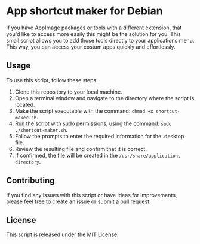 # App shortcut maker for Debian

If you have AppImage packages or tools with a different extension, that you'd like to access more easily this might be the solution for you. This small script allows you to add those tools directly to your applications menu. This way, you can access your costum apps quickly and effortlessly.

## Usage

To use this script, follow these steps:

1. Clone this repository to your local machine.
2. Open a terminal window and navigate to the directory where the script is located.
3. Make the script executable with the command: `chmod +x shortcut-maker.sh`.
4. Run the script with sudo permissions, using the command: `sudo ./shortcut-maker.sh`.
5. Follow the prompts to enter the required information for the .desktop file.
6. Review the resulting file and confirm that it is correct.
7. If confirmed, the file will be created in the `/usr/share/applications directory`.

## Contributing

If you find any issues with this script or have ideas for improvements, please feel free to create an issue or submit a pull request.

## License

This script is released under the MIT License.
